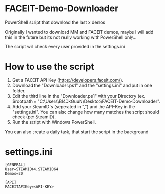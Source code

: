# FACEIT-Demo-Downloader
PowerShell script that download the last x demos 

Originally I wanted to download MM and FACEIT demos, maybe I will add this in the future but its not really working with PowerShell only...

The script will check every user provided in the settings.ini

# How to use the script
1. Get a FACEIT API Key (https://developers.faceit.com/).
2. Download the "Downloader.ps1" and the "settings.ini" and put in one folder.
3. Edit the third line in the "Downloader.ps1" with your Directory (ex. $rootpath = "C:\Users\Bl4CkGuuN\Desktop\FACEIT-Demo-Downloader".
4. Add your SteamID's (seperated in ",") and the API-Key in the "settings.ini". You can also change how many matches the script should check (per SteamID).
5. Run the script with Windows PowerShell.

You can also create a daily task, that start the script in the background

# settings.ini
```
[GENERAL]
User=STEAMID64,STEAMID64
Demos=20

[API]
FACEITAPIKey=<API-KEY>
```
